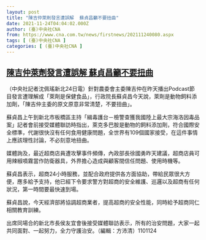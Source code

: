 ```yaml
---
layout: post
title: "陳吉仲萊劑發言遭誤解  蘇貞昌籲不要扭曲"
date: 2021-11-24T04:04:02.000Z
author: (臺)中央社CNA
from: https://www.cna.com.tw/news/firstnews/202111240080.aspx
tags: [ (臺)中央社CNA ]
categories: [ (臺)中央社CNA ]
---
```

<!--1637726642000-->
[陳吉仲萊劑發言遭誤解  蘇貞昌籲不要扭曲](https://www.cna.com.tw/news/firstnews/202111240080.aspx)
------

<div>
<div></div><div><p>（中央社記者沈佩瑤新北24日電）針對農委會主委陳吉仲在昨天播出Podcast節目發言遭理解成「萊劑是保健食品」，行政院長蘇貞昌今天說，萊劑是動物飼料添加劑，「陳吉仲主委的原文原意非常清楚，不要扭曲」。</p><p>蘇貞昌上午到新北市板橋區主持「緝毒護台－檢警查獲我國陸上最大宗海洛因毒品案」記者會前接受媒體聯訪時指出，萊克多巴胺是動物的飼料添加劑，符合國際安全標準，代謝很快沒有任何食用健康問題，全世界有109個國家接受，在這件事情上應該理性討論，不必刻意地扭曲。</p><p>媒體詢及，最近超商店員遭攻擊事件頻傳，內政部長徐國勇昨天建議，超商店員可用辣椒噴霧當作防衛器具，外界擔心造成與顧客間信任問題、使用時機等。</p><p>蘇貞昌表示，超商24小時服務，並配合政府提供各方面協助，帶給民眾很大方便，應多給予支持，他已經下令要求警方對超商的安全維護、巡邏以及超商有任何狀況，第一時間要最快速到場。</p><p>蘇貞昌說，今天經濟部將協調超商業者，提高超商的安全性能，同時給予超商同仁相關教育訓練。</p><p>出席同場合的新北市長侯友宜會後接受媒體聯訪表示，所有的治安問題，大家一起共同面對、一起努力，全力守護治安。（編輯：方沛清）1101124</p></div>
</div>
